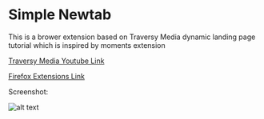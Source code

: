 # Simple Newtab

This is a brower extension based on Traversy Media dynamic landing page tutorial which is inspired by moments extension

[Traversy Media Youtube Link](https://www.youtube.com/watch?v=fSTQzlprGLI)

[Firefox Extensions Link](https://addons.mozilla.org/en-US/firefox/addon/simple-newtab/)

Screenshot:

![alt text](https://github.com/circle-dev/simple-newtab/blob/main/images/screenshot1.png?raw=true)

